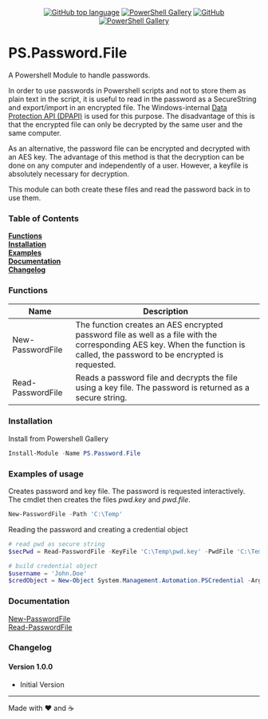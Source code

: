 <p align="center">
<a href="https://github.com/t0rsten/PS.Password.File"><img alt="GitHub top language" src="https://img.shields.io/github/languages/top/t0rsten/PS.Password.File"></a>
<a href="https://www.powershellgallery.com/packages/PS.Password.File/"><img alt="PowerShell Gallery" src="https://img.shields.io/powershellgallery/v/PS.Password.File"></a>
<a href="https://github.com/t0rsten/PS.Password.File/blob/master/LICENSE"><img alt="GitHub" src="https://img.shields.io/github/license/t0rsten/PS.Password.File"></a>
<a href="https://www.powershellgallery.com/packages/PS.Password.File/"><img alt="PowerShell Gallery" src="https://img.shields.io/powershellgallery/p/PS.Password.File?color=blue"></a><br>
</p>


# PS.Password.File
A Powershell Module to handle passwords.

In order to use passwords in Powershell scripts and not to store them as plain text in the script, it is useful to read in the password as a SecureString and export/import in an encrypted file. The Windows-internal [Data Protection API (DPAPI)](https://docs.microsoft.com/en-us/dotnet/standard/security/how-to-use-data-protection) is used for this purpose. The disadvantage of this is that the encrypted file can only be decrypted by the same user and the same computer.

As an alternative, the password file can be encrypted and decrypted with an AES key. The advantage of this method is that the decryption can be done on any computer and independently of a user. However, a keyfile is absolutely necessary for decryption.

This module can both create these files and read the password back in to use them.

### Table of Contents
**[Functions](#functions)**<br>
**[Installation](#installation)**<br>
**[Examples](#examples-of-usage)**<br>
**[Documentation](#documentation)**<br>
**[Changelog](#changelog)**<br>


### Functions
| Name              | Description                                                                                                                                                                   |
| ----------------- | ----------------------------------------------------------------------------------------------------------------------------------------------------------------------------- |
| New-PasswordFile  | The function creates an AES encrypted password file as well as a file with the corresponding AES key. When the function is called, the password to be encrypted is requested. |
| Read-PasswordFile | Reads a password file and decrypts the file using a key file. The password is returned as a secure string.                                                                    |

### Installation
Install from Powershell Gallery

```Powershell
Install-Module -Name PS.Password.File
```

### Examples of usage
Creates password and key file. The password is requested interactively. The cmdlet then creates the files *pwd.key* and *pwd.file*.
``` Powershell
New-PasswordFile -Path 'C:\Temp'
```
Reading the password and creating a credential object
``` Powershell
# read pwd as secure string
$secPwd = Read-PasswordFile -KeyFile 'C:\Temp\pwd.key' -PwdFile 'C:\Temp\pwd.file'

# build credential object
$username = 'John.Doe'
$credObject = New-Object System.Management.Automation.PSCredential -ArgumentList $username, $secPwd
```
### Documentation
[New-PasswordFile](docs/New-PasswordFile.md)<br>
[Read-PasswordFile](docs/Read-PasswordFile.md)
### Changelog
#### Version 1.0.0
- Initial Version
---
Made with :heart: and :coffee: